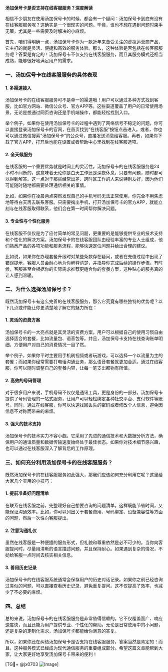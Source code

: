**汤加保号卡是否支持在线客服服务？深度解读**

相信不少朋友在使用汤加保号卡的时候，都会有一个疑问：汤加保号卡到底有没有在线客服服务呢？这确实是一个很现实的问题。毕竟，谁也不想在遇到问题时束手无策，尤其是一些需要及时解决的小麻烦。

首先，咱们得明确一点，汤加保号卡作为一款近年来备受关注的虚拟运营商产品，它主打的就是灵活、便捷和高效的服务体验。那么，这种体验是否包括在线客服服务呢？答案是肯定的！汤加保号卡不仅支持在线客服服务，而且其服务模式还相当成熟，能够很好地满足用户的需求。

### 一、汤加保号卡在线客服服务的具体表现

#### 1. **多渠道接入**
汤加保号卡的在线客服服务可不是单一的渠道哦！用户可以通过多种方式找到客服，比如官方网站、微信公众号、官方APP等。这些渠道覆盖了用户的日常使用场景，无论是想通过网页咨询还是手机端操作，都能轻松找到入口。

举个例子，如果你在使用汤加保号卡的过程中遇到了网络信号不稳定的问题，你可以直接登录汤加保号卡的官网，在首页找到“在线客服”按钮点击进入。或者，你也可以通过微信搜索“汤加保号卡”的公众号，直接发送消息给客服。再者，如果你下载了官方APP，打开后也能在设置或者帮助中心里找到在线客服选项。

#### 2. **全天候服务**
在线客服的一个重要优势就是时间上的灵活性。汤加保号卡的在线客服服务是24小时不间断的，这意味着无论你是白天工作还是深夜休息，只要有问题，随时都可以得到解答。这一点对于那些经常出差、跨时区工作的人来说特别友好，因为他们可能随时随地都需要处理通信相关的事情。

比如，如果你在凌晨两点突然发现自己的手机号码无法正常使用，你完全不用焦虑地等待白天再去联系客服。只需要掏出手机，打开汤加保号卡的官方APP，就能立刻与在线客服取得联系，他们会在第一时间帮你解决问题。

#### 3. **专业性与个性化服务**
在线客服不仅仅是为了应付简单的常见问题，更重要的是能够提供专业的技术支持和个性化的解决方案。汤加保号卡的在线客服团队由经验丰富的专业人士组成，他们熟悉产品的各项功能和服务流程，能够快速定位问题并给出合理的建议。

比如说，如果你在办理套餐升级时对某些条款存在疑问，或者在充值过程中出现了错误提示，客服人员会耐心地为你解释清楚，并指导你完成后续的操作步骤。有时候，客服甚至会根据你的实际需求推荐更适合你的套餐方案，这种贴心的服务真的让人感到温暖。

### 二、为什么选择汤加保号卡？

既然汤加保号卡有这么完善的在线客服服务，那么它究竟有哪些独特的优势呢？以下几点或许能让你更清楚地了解它的魅力所在：

#### 1. **灵活的资费方案**
汤加保号卡的一大亮点就是其灵活的资费方案。用户可以根据自己的使用习惯自由选择适合的套餐，比如流量包、语音包等。并且，汤加保号卡支持在线查询账单明细，方便用户对自己的消费情况一目了然。

举个例子，如果你平时主要用手机刷视频或者玩游戏，可以选择一个以流量为主的套餐；而如果你经常需要打电话沟通业务，那么语音套餐就更加合适。通过在线客服，你可以随时调整自己的套餐内容，让每一笔支出都物有所值。

#### 2. **高效的号码管理**
对于很多用户来说，手机号码不仅仅是通讯工具，更是身份的一部分。汤加保号卡提供了号码管理的一站式服务，让用户可以轻松绑定各种社交平台、支付软件等账号。同时，通过在线客服，你可以快速找回丢失的密码或者修改个人信息，避免因信息不对称而带来的麻烦。

#### 3. **强大的技术支持**
汤加保号卡的技术实力不容小觑。它采用了先进的通信技术和大数据分析方法，确保用户的通话质量和数据传输速度始终处于最佳状态。如果你对技术细节感兴趣，也可以通过在线客服深入了解背后的工作原理。

### 三、如何充分利用汤加保号卡的在线客服服务？

既然汤加保号卡的在线客服服务如此强大，那我们应该如何充分利用它呢？这里给大家几个实用的小技巧：

#### 1. **提前准备好问题清单**
在联系在线客服之前，先整理好自己想要咨询的问题清单。这样既能节省时间，又能保证沟通效率。比如，你可以列出关于套餐费用、号码绑定、设备兼容性等方面的问题，然后一次性向客服提出。

#### 2. **注意沟通礼仪**
虽然在线客服是一种便捷的服务形式，但礼貌和尊重依然是必不可少的。当你向客服提问时，尽量用清晰的语言描述问题，并且保持耐心。如果遇到复杂的情况，不妨给客服一点时间去核实相关信息。

#### 3. **善用历史记录**
汤加保号卡的在线客服系统通常会保存用户的历史对话记录。如果你之前已经咨询过类似的问题，可以直接查看历史记录，避免重复提问。这不仅提高了效率，也减少了不必要的麻烦。

### 四、总结

总的来说，汤加保号卡的在线客服服务是非常值得信赖的。它不仅覆盖面广、响应速度快，而且还能为用户提供专业、个性化的帮助。无论是日常使用中的小问题，还是复杂的定制化需求，汤加保号卡都能给你满意的答复。

所以，如果你还在纠结汤加保号卡是否支持在线客服服务，答案当然是肯定的！而且，这种服务模式已经成为现代通信服务的重要组成部分。希望这篇文章能帮到大家，让大家更好地享受汤加保号卡带来的便利！

[TG💪+ @jx0703 ![Image](https://github.com/user-attachments/assets/dbca1d08-cadb-493c-b0ec-ad6f7a83f270)]